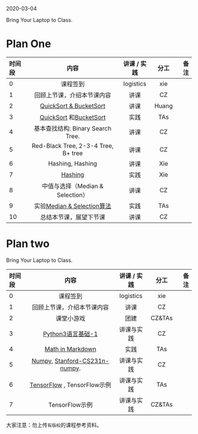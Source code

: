2020-03-04

Bring Your Laptop to Class. 



# Plan One

|时间段     |  内容    | 讲课 / 实践     |  分工  |备注       |
| :---      |   :----:    |   :----:    |    :----:    |       ---: |
|   0       | 课程签到     |  logistics   |     xie     |        |
|   1       | 回顾上节课，介绍本节课内容     |  讲课    |     CZ     |         |
|   2       |   [QuickSort & BucketSort](./Sorting%20Algorithms.pdf)      |  讲课    |     Huang     |         |
|   3       |     [QuickSort](../../ML-BD-Algo/cs161-2018/lecture5_quicksort.ipynb) 和[BucketSort](../../ML-BD-Algo/cs161-2018/lecture6_bucketSort.ipynb)  |  实践    |     TAs     |         |
|   4       |  基本查找结构: Binary Search Tree.    |  讲课    |     CZ     |         |
|   5       |    Red-Black Tree, 2-3-4 Tree, B+ tree    |  讲课    |     CZ     |    |
|   6       |     Hashing, Hashing  |  讲课    |     Xie     |  
|   7       |     [Hashing](../../ML-BD-Algo/cs161-2018/Lecture8_hashing.ipynb)   |  实践    |     Xie     |         |
|   8       | 中值与选择（Median & Selection）      |  讲课    |     CZ     |         |
|   9       | 实验[Median & Selection算法](../../ML-BD-Algo/cs161-2018/lecture4_median_selection.ipynb)       |  实践    |     TAs     |         |
|   10       | 总结本节课，展望下节课      |  讲课    |     CZ     |         |



# Plan two

Bring Your Laptop to Class. 

| 时间段 |                 内容                  | 讲课 / 实践 |  分工  | 备注 |
| :----- | :-----------------------------------: | :---------: | :----: | ---: |
| 0      |               课程签到                |  logistics  |  xie   |      |
| 1      |      回顾上节课，介绍本节课内容        |    讲课     |   CZ   |      |
| 2      |              课堂小游戏               |    团建     | CZ&TAs |      |
| 3      | [Python3语言基础-1](Python3-Basic-1.md) | 讲课与实践  |   CZ   |      |
| 4      | [Math in Markdown](math-md.md) |   实践   |   TAs   |      |
| 5      |               [Numpy](https://numpy.org/), [Stanford-CS231n-numpy](http://cs231n.github.io/python-numpy-tutorial/).              | 讲课与实践     |   CZ   |      |
| 6      |            [TensorFlow](https://tensorflow.google.cn) , TensorFlow示例            | 讲课与实践     |   TAs   |      |
| 7      |            TensorFlow示例            | 讲课与实践     |   CZ&TAs   |      |
大家注意：勿上传``有版权``的课程参考资料。
